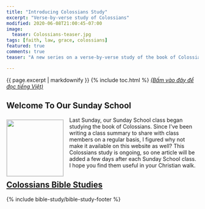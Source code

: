 ```yaml
---
title: "Introducing Colossians Study"
excerpt: "Verse-by-verse study of Colossians"
modified: 2020-06-08T21:00:45-07:00
image:
  teaser: Colossians-teaser.jpg
tags: [faith, law, grace, colossians]
featured: true
comments: true
teaser: "A new series on a verse-by-verse study of the book of Colossians."

---
```

{{ page.excerpt | markdownify }}
{% include toc.html %}
<a href="{{ site.url }}{% post_url articles-viet/2022-09-08-Intro-Colossians-Viet %}"><em>(Bấm vào đây để đọc tiếng Việt)</em></a>

## Welcome To Our Sunday School
<img alt src="{{ site.url }}/assets/images/Colossians-teaser.jpg" style="border: 1px solid #cccccc; margin: 7px 15px 0px 0px; max-width: 100%; height: 148px; padding: 0px; float: left;">

Last Sunday, our Sunday School class began studying the book of Colossians. Since I've been writing a class summary to share with class members on a regular basis, I figured why not make it available on this website as well? This Colossians study is ongoing, so one article will be added a few days after each Sunday School class. I hope you find them useful in your Christian walk.

## <a href="{{ site.url }}/bible-studies/Colossians/"><u>Colossians Bible Studies</u></a>

{% include bible-study/bible-study-footer %}

